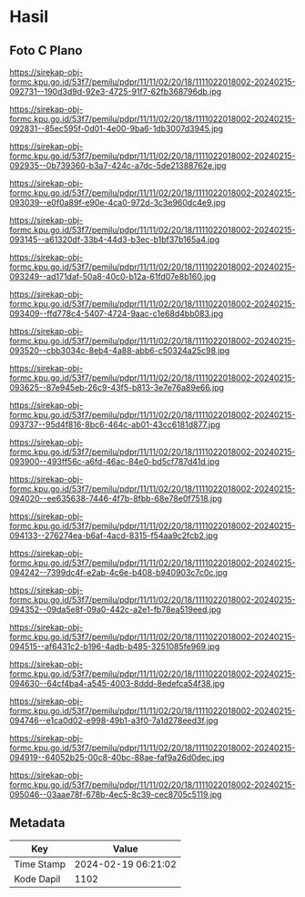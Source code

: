 # Hasil

## Foto C Plano

https://sirekap-obj-formc.kpu.go.id/53f7/pemilu/pdpr/11/11/02/20/18/1111022018002-20240215-092731--190d3d9d-92e3-4725-91f7-62fb368796db.jpg

https://sirekap-obj-formc.kpu.go.id/53f7/pemilu/pdpr/11/11/02/20/18/1111022018002-20240215-092831--85ec595f-0d01-4e00-9ba6-1db3007d3945.jpg

https://sirekap-obj-formc.kpu.go.id/53f7/pemilu/pdpr/11/11/02/20/18/1111022018002-20240215-092935--0b739360-b3a7-424c-a7dc-5de21388762e.jpg

https://sirekap-obj-formc.kpu.go.id/53f7/pemilu/pdpr/11/11/02/20/18/1111022018002-20240215-093039--e0f0a89f-e90e-4ca0-972d-3c3e960dc4e9.jpg

https://sirekap-obj-formc.kpu.go.id/53f7/pemilu/pdpr/11/11/02/20/18/1111022018002-20240215-093145--a61320df-33b4-44d3-b3ec-b1bf37b165a4.jpg

https://sirekap-obj-formc.kpu.go.id/53f7/pemilu/pdpr/11/11/02/20/18/1111022018002-20240215-093249--ad171daf-50a8-40c0-b12a-61fd07e8b160.jpg

https://sirekap-obj-formc.kpu.go.id/53f7/pemilu/pdpr/11/11/02/20/18/1111022018002-20240215-093409--ffd778c4-5407-4724-9aac-c1e68d4bb083.jpg

https://sirekap-obj-formc.kpu.go.id/53f7/pemilu/pdpr/11/11/02/20/18/1111022018002-20240215-093520--cbb3034c-8eb4-4a88-abb6-c50324a25c98.jpg

https://sirekap-obj-formc.kpu.go.id/53f7/pemilu/pdpr/11/11/02/20/18/1111022018002-20240215-093625--87e945eb-26c9-43f5-b813-3e7e76a89e66.jpg

https://sirekap-obj-formc.kpu.go.id/53f7/pemilu/pdpr/11/11/02/20/18/1111022018002-20240215-093737--95d4f816-8bc6-464c-ab01-43cc6181d877.jpg

https://sirekap-obj-formc.kpu.go.id/53f7/pemilu/pdpr/11/11/02/20/18/1111022018002-20240215-093900--493ff56c-a6fd-46ac-84e0-bd5cf787d41d.jpg

https://sirekap-obj-formc.kpu.go.id/53f7/pemilu/pdpr/11/11/02/20/18/1111022018002-20240215-094020--ee635638-7446-4f7b-8fbb-68e78e0f7518.jpg

https://sirekap-obj-formc.kpu.go.id/53f7/pemilu/pdpr/11/11/02/20/18/1111022018002-20240215-094133--276274ea-b6af-4acd-8315-f54aa9c2fcb2.jpg

https://sirekap-obj-formc.kpu.go.id/53f7/pemilu/pdpr/11/11/02/20/18/1111022018002-20240215-094242--7399dc4f-e2ab-4c6e-b408-b940903c7c0c.jpg

https://sirekap-obj-formc.kpu.go.id/53f7/pemilu/pdpr/11/11/02/20/18/1111022018002-20240215-094352--09da5e8f-09a0-442c-a2e1-fb78ea519eed.jpg

https://sirekap-obj-formc.kpu.go.id/53f7/pemilu/pdpr/11/11/02/20/18/1111022018002-20240215-094515--af6431c2-b196-4adb-b485-3251085fe969.jpg

https://sirekap-obj-formc.kpu.go.id/53f7/pemilu/pdpr/11/11/02/20/18/1111022018002-20240215-094630--64cf4ba4-a545-4003-8ddd-8edefca54f38.jpg

https://sirekap-obj-formc.kpu.go.id/53f7/pemilu/pdpr/11/11/02/20/18/1111022018002-20240215-094746--e1ca0d02-e998-49b1-a3f0-7a1d278eed3f.jpg

https://sirekap-obj-formc.kpu.go.id/53f7/pemilu/pdpr/11/11/02/20/18/1111022018002-20240215-094919--64052b25-00c8-40bc-88ae-faf9a26d0dec.jpg

https://sirekap-obj-formc.kpu.go.id/53f7/pemilu/pdpr/11/11/02/20/18/1111022018002-20240215-095046--03aae78f-678b-4ec5-8c39-cec8705c5119.jpg


## Metadata

| Key        | Value               |
| ---------- | ------------------- |
| Time Stamp | 2024-02-19 06:21:02 |
| Kode Dapil | 1102                |



